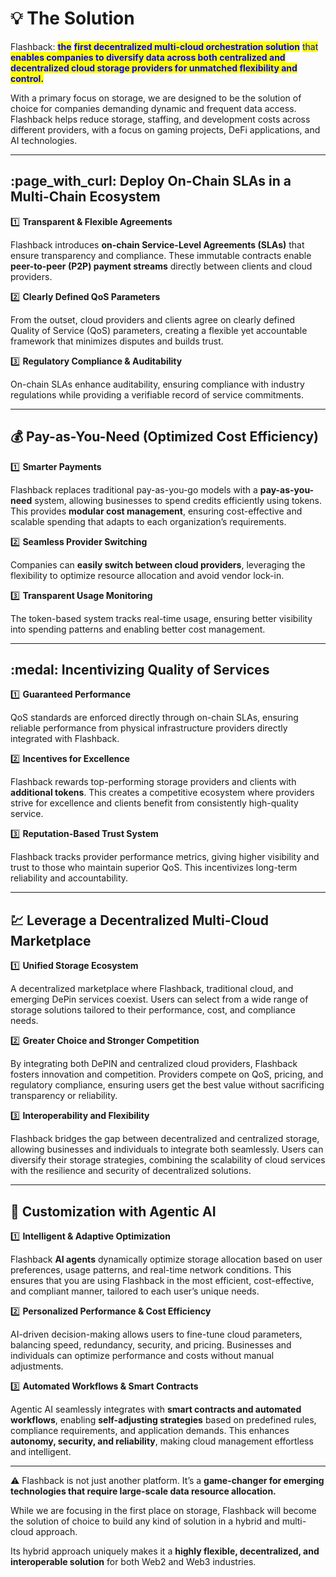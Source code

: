 # 💡 The Solution

Flashback: <mark style="color:blue;">**the**</mark> <mark style="color:blue;">**first decentralized multi-cloud orchestration solution**</mark> <mark style="color:blue;"></mark><mark style="color:blue;">that</mark> <mark style="color:blue;"></mark><mark style="color:blue;">**enables companies to diversify data across both centralized and decentralized cloud storage providers for unmatched flexibility and control.**</mark>

With a primary focus on storage, we are designed to be the solution of choice for companies demanding dynamic and frequent data access. Flashback helps reduce storage, staffing, and development costs across different providers, with a focus on gaming projects, DeFi applications, and AI technologies.

***

## :page\_with\_curl: **Deploy On-Chain** SLAs **in a Multi-Chain Ecosystem**

:one: **Transparent & Flexible Agreements**

Flashback introduces **on-chain Service-Level Agreements (SLAs)** that ensure transparency and compliance. These immutable contracts enable **peer-to-peer (P2P) payment streams** directly between clients and cloud providers.

:two: **Clearly Defined QoS Parameters**

From the outset, cloud providers and clients agree on clearly defined Quality of Service (QoS) parameters, creating a flexible yet accountable framework that minimizes disputes and builds trust.

:three: **Regulatory Compliance & Auditability**

On-chain SLAs enhance auditability, ensuring compliance with industry regulations while providing a verifiable record of service commitments.

***

## :moneybag: **Pay-as-You-Need (**&#x4F;ptimized Cost Efficiency)

:one: **Smarter Payments**

Flashback replaces traditional pay-as-you-go models with a **pay-as-you-need** system, allowing businesses to spend credits efficiently using tokens. This provides **modular cost management**, ensuring cost-effective and scalable spending that adapts to each organization’s requirements.

:two: **Seamless Provider Switching**

Companies can **easily switch between cloud providers**, leveraging the flexibility to optimize resource allocation and avoid vendor lock-in.

:three: **Transparent Usage Monitoring**

The token-based system tracks real-time usage, ensuring better visibility into spending patterns and enabling better cost management.

***

## :medal: Incentivizing Quality of Services

:one: **Guaranteed Performance**

QoS standards are enforced directly through on-chain SLAs, ensuring reliable performance from physical infrastructure providers directly integrated with Flashback.

:two: **Incentives for Excellence**

Flashback rewards top-performing storage providers and clients with **additional tokens**. This creates a competitive ecosystem where providers strive for excellence and clients benefit from consistently high-quality service.

:three: **Reputation-Based Trust System**

Flashback tracks provider performance metrics, giving higher visibility and trust to those who maintain superior QoS. This incentivizes long-term reliability and accountability.

***

## :chart: **Leverage a Decentralized Multi-Cloud** Marketplace

:one: **Unified Storage Ecosystem**

A decentralized marketplace where Flashback, traditional cloud, and emerging DePin services coexist. Users can select from a wide range of storage solutions tailored to their performance, cost, and compliance needs.

:two: **Greater Choice and Stronger Competition**

By integrating both DePIN and centralized cloud providers, Flashback fosters innovation and competition. Providers compete on QoS, pricing, and regulatory compliance, ensuring users get the best value without sacrificing transparency or reliability.

:three: **Interoperability and Flexibility**

Flashback bridges the gap between decentralized and centralized storage, allowing businesses and individuals to integrate both seamlessly. Users can diversify their storage strategies, combining the scalability of cloud services with the resilience and security of decentralized solutions.

***

## :robot: **Customization with Agentic AI**

:one: **Intelligent & Adaptive Optimization**

Flashback **AI agents** dynamically optimize storage allocation based on user preferences, usage patterns, and real-time network conditions. This ensures that you are using Flashback in the most efficient, cost-effective, and compliant manner, tailored to each user’s unique needs.

:two:  **Personalized Performance & Cost Efficiency**

AI-driven decision-making allows users to fine-tune cloud parameters, balancing speed, redundancy, security, and pricing. Businesses and individuals can optimize performance and costs without manual adjustments.

:three: **Automated Workflows & Smart Contracts**

Agentic AI seamlessly integrates with **smart contracts and automated workflows**, enabling **self-adjusting strategies** based on predefined rules, compliance requirements, and application demands. This enhances **autonomy, security, and reliability**, making cloud management effortless and intelligent.

***

:warning: Flashback is not just another platform. It’s a **game-changer for emerging technologies that require large-scale data resource allocation.**

While we are focusing in the first place on storage, Flashback will become the solution of choice to build any kind of solution in a hybrid and multi-cloud approach.

Its hybrid approach uniquely makes it a **highly flexible, decentralized, and interoperable solution** for both Web2 and Web3 industries.

